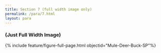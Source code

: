 ```yaml
---
title: Section 7 (full width image only)
permalink: /para/7.html
layout: para
---
```


### (Just Full Width Image)

{% include feature/figure-full-page.html objectid="Mule-Deer-Buck-SP"%}
